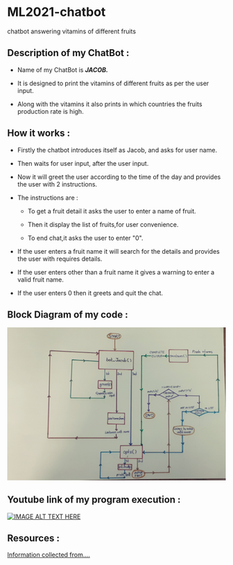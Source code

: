 # ML2021-chatbot
chatbot answering vitamins of different fruits

## Description of my ChatBot :

   - Name of my ChatBot is  _**JACOB.**_
     
   - It is designed to print the vitamins of different fruits as per the user input.
   
   - Along with the vitamins it also prints in which countries the fruits production rate is high.
  
## How it works :

   - Firstly the chatbot introduces itself as Jacob, and asks for user name.
   
   - Then waits for user input, after the user input.
   
   - Now it will greet the user according to the time of the day and provides the user with 2 instructions.
   
   - The instructions are : 
      - To get a fruit detail it asks the user to enter a name of fruit.
      
      - Then it display the list of fruits,for user convenience.
      
      - To end chat,it asks the user to enter "0".
      
   - If the user enters a fruit name it will search for the details and provides the user with requires details.
   
   - If the user enters other than a fruit name it gives a warning to enter a valid fruit name.
   
   - If the user enters 0 then it greets and quit the chat.
   
   
 ## Block Diagram of my code : 
 ![BlockDiagram](https://raw.githubusercontent.com/chandrika3105/ML2021-chatbot/main/BlockDiagram.jpg)
 
## Youtube link of my program execution : 

[![IMAGE ALT TEXT HERE](https://img.youtube.com/vi/CxVbL16USlg/0.jpg)](https://www.youtube.com/watch?v=CxVbL16USlg)

## Resources : 

[Information collected from....](https://www.berries.com/blog/types-of-fruit)

